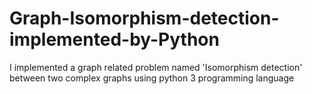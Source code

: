 # Graph-Isomorphism-detection-implemented-by-Python
I implemented a graph related problem named 'Isomorphism detection' between two complex graphs using python 3 programming language
